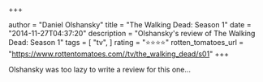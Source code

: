 +++

author = "Daniel Olshansky"
title = "The Walking Dead: Season 1"
date = "2014-11-27T04:37:20"
description = "Olshansky's review of The Walking Dead: Season 1"
tags = [
    "tv",
]
rating = "⭐⭐⭐⭐"
rotten_tomatoes_url = "https://www.rottentomatoes.com//tv/the_walking_dead/s01"
+++

Olshansky was too lazy to write a review for this one...

